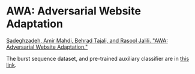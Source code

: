 # AWA: Adversarial Website Adaptation

<a href="https://arxiv.org/abs/2012.10832">Sadeghzadeh, Amir Mahdi, Behrad Tajali, and Rasool Jalili. "AWA: Adversarial Website Adaptation."
</a>

The burst sequence dataset, and pre-trained auxiliary classifier are in <a href="https://drive.google.com/drive/folders/1LLj82kaAVwZKuuO2TLgAzhXAJo_nhhi?usp=sharing"> this link</a>.

